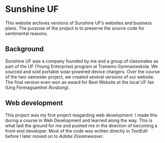 # Sunshine UF

This website archives versions of Sunshine UF’s websites and business plans. The purpose of the project is to preserve the source code for sentimental reasons.

## Background
Sunshine UF was a company founded by me and a group of classmates as part of the UF (Young Enterprise) program at Tranemo Gymnasieskola. We sourced and sold portable solar-powered device chargers. Over the course of the two-semester project, we created several versions of our website. The final version even won an award for Best Website at the local UF fair (Ung Företagsamhet Älvsborg).

## Web development
This project was my first project reagarding web development. I made this during a course in Web Development and learned along the way. This is what laid the ground for me and pushed me in the direction of becoming a front-end developer. Most of the code was written directly in *TextEdit* before I later moved on to *Adobe Dreamweaver*.
